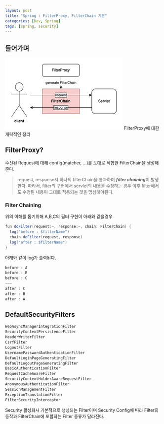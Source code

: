 ```yaml
---
layout: post
title: "Spring : FilterProxy, FilterChain 기본"
categories: [Dev, Spring]
tags: [spring, security]
---
```


## 들어가며

![overview](/assets/img/filter-chain.jpeg)
FilterProxy에 대한 개략적인 정리

## FilterProxy?

수신된 Request에 대해 config(matcher, ...)를 토대로 적합한 FilterChain을 생성해준다.

> request, response시 하나의 filterChain을 통과하며 ***filter chaining***이 발생한다. 따라서, filter의 구현에서 servlet의 내용을 수정하는 경우 이후 filter에서도 수정된 내용이 그대로 적용되는 것을 명심해야된다.

### Filter Chaining

위의 이해를 돕기위해 A,B,C의 필터 구현이 아래와 같을경우

```java
fun doFilter(request:~, response:~, chain: FilterChain) {
  log("before : $filterName")
  chain.doFilter(request, response)
  log("after : $filterName")
}
```

아래와 같이 log가 출력된다.

```java
before : A
before : B
before : C
~~~
after : C
after : B
after : A
```

## DefaultSecurityFilters

```java
WebAsyncManagerIntegrationFilter
SecurityContextPersistenceFilter
HeaderWriterFilter
CsrfFilter
LogoutFilter
UsernamePasswordAuthenticationFilter
DefaultLoginPageGeneratingFilter
DefaultLogoutPageGeneratingFilter
BasicAuthenticationFilter
RequestCacheAwareFilter
SecurityContextHolderAwareRequestFilter
AnonymousAuthenticationFilter
SessionManagementFilter
ExceptionTranslationFilter
FilterSecurityInterceptor
```

Security 활성화시 기본적으로 생성되는 Filter이며 Security Config에 따라 Filter의 동작과 FilterChain에 포함되는 Filter 종류가 달라진다.
